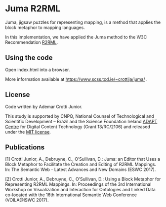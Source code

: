 # Juma R2RML

Juma, jigsaw puzzles for representing mapping, is a method that applies the block metaphor to mapping languages.

In this implementation, we have applied the Juma method to the W3C Recommendation [R2RML](https://www.w3.org/TR/r2rml/). 

## Using the code

Open index.html into a browser. 

More information available at https://www.scss.tcd.ie/~crottija/juma/ .

## License
Code written by Ademar Crotti Junior.

This study is supported by CNPQ, National Counsel of Technological and Scientific Development – Brazil and the Science Foundation Ireland [ADAPT Centre](https://www.adaptcentre.ie/) for Digital Content Technology (Grant 13/RC/2106) and released under the [MIT license](http://opensource.org/licenses/MIT).

## Publications

[1]  Crotti Junior, A., Debruyne, C., O’Sullivan, D.: Juma: an Editor that Uses a Block Metaphor to Facilitate the Creation and Editing of R2RML Mappings. In: The Semantic Web - Latest Advances and New Domains (ESWC 2017).

[2] Crotti Junior, A., Debruyne, C., O’Sullivan, D.: Using a Block Metaphor for Representing R2RML Mappings. In: Proceedings of the 3rd International Workshop on Visualization and Interaction for Ontologies and Linked Data co-located with the 16th International Semantic Web Conference (VOILA@ISWC 2017).